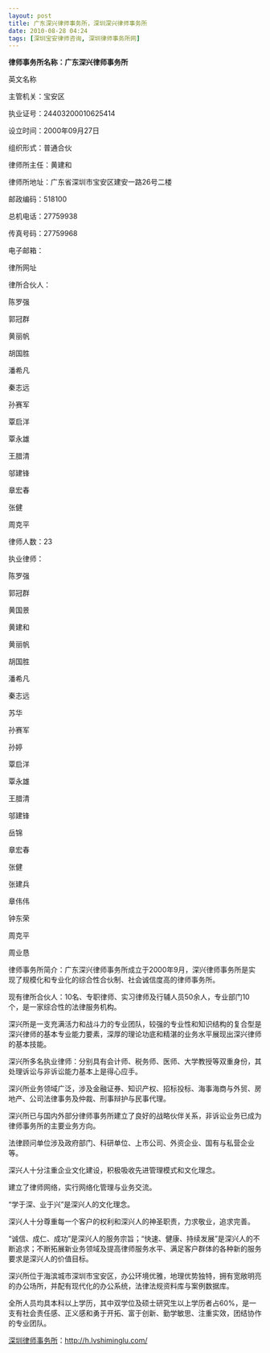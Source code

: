 ```yaml
---
layout: post
title: 广东深兴律师事务所，深圳深兴律师事务所
date: 2010-08-28 04:24
tags: [深圳宝安律师咨询, 深圳律师事务所网]
---
```

<strong>律师事务所名称：广东深兴律师事务所</strong>

英文名称

主管机关：宝安区

执业证号：24403200010625414

设立时间：2000年09月27日

组织形式：普通合伙

律师所主任：黄建和

律师所地址：广东省深圳市宝安区建安一路26号二楼

邮政编码：518100

总机电话：27759938

传真号码：27759968

电子邮箱：

律所网址

律所合伙人：

陈罗强

郭冠群

黄丽帆

胡国胜

潘希凡

秦志远

孙赛军

覃启洋

覃永雄

王腊清

邬建锋

章宏春

张健

周克平

律师人数：23

执业律师：

陈罗强

郭冠群

黄国景

黄建和

黄丽帆

胡国胜

潘希凡

秦志远

苏华

孙赛军

孙婷

覃启洋

覃永雄

王腊清

邬建锋

岳锦

章宏春

张健

张建兵

章伟伟

钟东荣

周克平

周业恳

律师事务所简介：广东深兴律师事务所成立于2000年9月，深兴律师事务所是实现了规模化和专业化的综合性合伙制、社会诚信度高的律师事务所。

现有律所合伙人：10名、专职律师、实习律师及行辅人员50余人，专业部门10个，是一家综合性的法律服务机构。

深兴所是一支充满活力和战斗力的专业团队，较强的专业性和知识结构的复合型是深兴律师的基本专业能力要素，深厚的理论功底和精湛的业务水平展现出深兴律师的基本技能。

深兴所多名执业律师：分别具有会计师、税务师、医师、大学教授等双重身份，其处理诉讼与非诉讼能力基本上是得心应手。

深兴所业务领域广泛，涉及金融证券、知识产权、招标投标、海事海商与外贸、房地产、公司法律事务及仲裁、刑事辩护与民事代理。

深兴所已与国内外部分律师事务所建立了良好的战略伙伴关系，非诉讼业务已成为律师事务所的主要业务方向。

法律顾问单位涉及政府部门、科研单位、上市公司、外资企业、国有与私营企业等。

深兴人十分注重企业文化建设，积极吸收先进管理模式和文化理念。

建立了律师网络，实行网络化管理与业务交流。

“学于深、业于兴”是深兴人的文化理念。

深兴人十分尊重每一个客户的权利和深兴人的神圣职责，力求敬业，追求完善。

“诚信、成仁、成功”是深兴人的服务宗旨；“快速、健康、持续发展”是深兴人的不断追求；不断拓展新业务领域及提高律师服务水平、满足客户群体的各种新的服务要求是深兴人的价值目标。

深兴所位于海滨城市深圳市宝安区，办公环境优雅，地理优势独特，拥有宽敞明亮的办公场所，并配有现代化的办公系统，法律法规资料库与案例数据库。

全所人员均具本科以上学历，其中双学位及硕士研究生以上学历者占60%，是一支有社会责任感、正义感和勇于开拓、富于创新、勤学敏思、注重实效，团结协作的专业团队。



<a href="http://h.lvshiminglu.com/">深圳律师事务所</a>：<a href="http://h.lvshiminglu.com/">http://h.lvshiminglu.com/</a>

